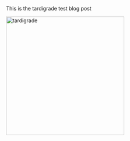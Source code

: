 This is the tardigrade test blog post

<img width="324" alt="tardigrade" src="https://github.com/klaragerlei/klaragerlei.github.io/assets/16649631/805d40b8-f5c4-4825-80eb-f97b1d3aca27">

